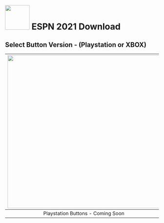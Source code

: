 # <img width="80" src="https://github.com/dylanhale/ScorebugMods/blob/main/assets/images/ESPN.png"> ESPN 2021 Download


## Select Button Version - (Playstation or XBOX)
| <img width="500" src="https://github.com/dylanhale/ScorebugMods/blob/main/assets/images/PlaystationC.png">  | <img width="500" src="https://github.com/dylanhale/ScorebugMods/blob/main/assets/images/XboxC.png">
|:---:|:---:|
| Playstation Buttons - Coming Soon | [XBOX Buttons](https://www.mediafire.com/file/no2drlhibtdjlwu/ESPN+2021.rar/file) |
